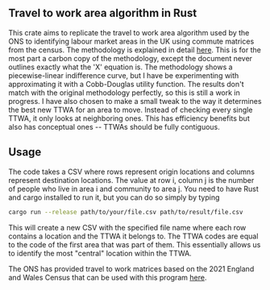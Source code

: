 ## Travel to work area algorithm in Rust

This crate aims to replicate the travel to work area algorithm used by the ONS to identifying labour market areas in the UK using commute matrices from the census.
The methodology is explained in detail [here](https://www.ncl.ac.uk/media/wwwnclacuk/curds/files/TTWA%20report.pdf).
This is for the most part a carbon copy of the methodology, except the document never outlines exactly what the 'X' equation is.
The methodology shows a piecewise-linear indifference curve, but I have be experimenting with approximating it with a Cobb-Douglas utility function. The results don't match with the original methodology perfectly, so this is still a work in progress.
I have also chosen to make a small tweak to the way it determines the best new TTWA for an area to move. Instead of checking every single TTWA, it only looks at neighboring ones. This has efficiency benefits but also has conceptual ones -- TTWAs should be fully contiguous.

## Usage

The code takes a CSV where rows represent origin locations and columns represent destination locations. The value at row i, column j is the number of people who live in area i and community to area j.
You need to have Rust and cargo installed to run it, but you can do so simply by typing

```bash
cargo run --release path/to/your/file.csv path/to/result/file.csv
```

This will create a new CSV with the specified file name where each row contains a location and the TTWA it belongs to. The TTWA codes are equal to the code of the first area that was part of them. This essentially allows us to identify the most "central" location within the TTWA.

The ONS has provided travel to work matrices based on the 2021 England and Wales Census that can be used with this program [here](https://www.ons.gov.uk/releases/estimationoftraveltoworkmatricesenglandandwales).
